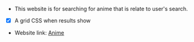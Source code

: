- This website is for searching for anime that is relate to user's search.
- [X] A grid CSS when results show
- Website link: [Anime](https://frosty-snyder-205118.netlify.app)
